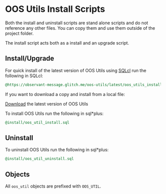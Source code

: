 # OOS Utils Install Scripts

Both the install and uninstall scripts are stand alone scripts and do not reference any other files. You can copy them and use them outside of the project folder.

The install script acts both as a install and an upgrade script.

## Install/Upgrade

For quick install of the latest version of OOS Utils using [SQLcl](http://www.oracle.com/technetwork/developer-tools/sqlcl/downloads/index.html) run the following in SQLcl:

```sql
@https://observant-message.glitch.me/oos-utils/latest/oos_utils_install.sql
```

If you want to download a copy and install from a local file:

[Download](https://observant-message.glitch.me/oos-utils/latest/oos-utils-latest.zip) the latest version of OOS Utils

To install OOS Utils run the following in sql*plus:

```sql
@install/oos_util_install.sql
```

## Uninstall

To uninstall OOS Utils run the following in sql*plus:

```sql
@install/oos_util_uninstall.sql
```

## Objects

All `oos_util` objects are prefixed with `OOS_UTIL`.
